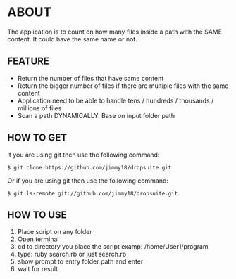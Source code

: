 # ABOUT
The application is to count on how many files inside a path with the SAME content. It could have the same name or not.

## FEATURE
<ul>
  <li>Return the number of files that have same content</li>
  <li>Return the bigger number of files if there are multiple files with the same content</li>
  <li>Application need to be able to handle tens / hundreds / thousands / millions of files</li>
  <li>Scan a path DYNAMICALLY. Base on input folder path</li>
</ul>

## HOW TO GET
if you are using git then use the following command:

    $ git clone https://github.com/jimmy18/dropsuite.git

Or if you are using git then use the following command:

    $ git ls-remote git://github.com/jimmy18/dropsuite.git


## HOW TO USE
  1. Place script on any folder
  2. Open terminal 
  3. cd to directory you place the script examp: /home/User1/program
  4. type: ruby search.rb or just search.rb
  5. show prompt to entry folder path and enter
  6. wait for result